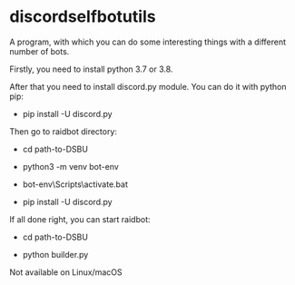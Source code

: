 # discordselfbotutils
A program, with which you can do some interesting things with a different number of bots.

Firstly, you need to install python 3.7 or 3.8.

After that you need to install discord.py module.
You can do it with python pip:

- pip install -U discord.py

Then go to raidbot directory:

- cd path-to-DSBU

- python3 -m venv bot-env

- bot-env\Scripts\activate.bat

- pip install -U discord.py

If all done right, you can start raidbot:

- cd path-to-DSBU

- python builder.py

Not available on Linux/macOS

